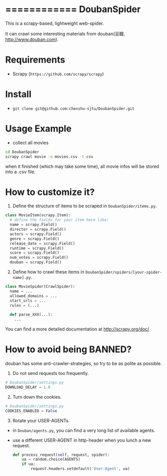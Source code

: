 ============
DoubanSpider
============

This is a scrapy-based, lightweight web-spider.

It can crawl some interesting materials from douban(豆瓣, http://www.douban.com).

Requirements
============

* Scrapy (`https://github.com/scrapy/scrapy`)

Install
=======

* `git clone git@github.com:chenshu-sjtu/DoubanSpider.git`

Usage Example
=====

* collect all movies
```bash
cd DoubanSpider
scrapy crawl movie -o movies.csv -t csv
```
when it finished (which may take some time), all movie infos will be stored into a .csv file.

How to customize it?
====================

1. Define the structure of items to be scraped in `DoubanSpider/items.py`.
  ```python
  class MovieItem(scrapy.Item):
    # define the fields for your item here like:
    name = scrapy.Field()
    director = scrapy.Field()
    actors = scrapy.Field()
    genre = scrapy.Field()
    release_date = scrapy.Field()
    runtime = scrapy.Field()
    score = scrapy.Field()
    num_votes = scrapy.Field()
    douban = scrapy.Field()
  ```

2. Define how to crawl these items in `DoubanSpider/spiders/[your-spider-name].py`.
  ```python
  class MovieSpider(CrawlSpider):
    name = ...
    allowed_domains = ...
    start_urls = ...
    rules = (...)
    
    def parse_XXX(...):
      ...
  ```
You can find a more detailed documentation at http://scrapy.org/doc/ 

How to avoid being BANNED?
==========================

douban has some anti-crawler-strategies, so try to be as polite as possible.

1. Do not send requests too frequently.
  ```python
  # DoubanSpider/settings.py
  DOWNLOAD_DELAY = 1.0
  ```
  
  
2. Turn down the cookies.
  ```python
  # DoubanSpider/settings.py
  COOKIES_ENABLED = False
  ```
  
3. Rotate your USER-AGENTs.
  * in `Douban/agents.py`, you can find a very long list of available agents.
  * use a different USER-AGENT in http-header when you lunch a new request.

    ```python
    def process_request(self, request, spider):
        ua = random.choice(AGENTS)
        if ua:
            request.headers.setdefault('User-Agent', ua)
    ```

